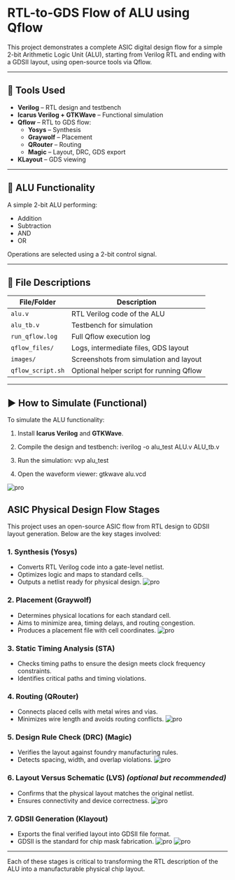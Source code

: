 # RTL-to-GDS Flow of ALU using Qflow

This project demonstrates a complete ASIC digital design flow for a simple 2-bit Arithmetic Logic Unit (ALU), starting from Verilog RTL and ending with a GDSII layout, using open-source tools via Qflow.

---

## 🔧 Tools Used

- **Verilog** – RTL design and testbench
- **Icarus Verilog + GTKWave** – Functional simulation
- **Qflow** – RTL to GDS flow:
  - **Yosys** – Synthesis
  - **Graywolf** – Placement
  - **QRouter** – Routing
  - **Magic** – Layout, DRC, GDS export
- **KLayout** – GDS viewing

---

## 📌 ALU Functionality

A simple 2-bit ALU performing:
- Addition
- Subtraction
- AND
- OR

Operations are selected using a 2-bit control signal.

---

## 📂 File Descriptions

| File/Folder        | Description                                |
|--------------------|--------------------------------------------|
| `alu.v`            | RTL Verilog code of the ALU                |
| `alu_tb.v`         | Testbench for simulation                   |
| `run_qflow.log`    | Full Qflow execution log                   |
| `qflow_files/`     | Logs, intermediate files, GDS layout       |
| `images/`          | Screenshots from simulation and layout     |
| `qflow_script.sh`  | Optional helper script for running Qflow   |

---

## ▶️ How to Simulate (Functional)

To simulate the ALU functionality:

1. Install **Icarus Verilog** and **GTKWave**.

2. Compile the design and testbench:
   iverilog -o alu_test ALU.v ALU_tb.v
   
3. Run the simulation:
vvp alu_test
4. Open the waveform viewer:
gtkwave alu.vcd

![pro](https://github.com/JagadeeshAJK/RTL-to-GDS-Flow-of-ALU-using-Qflow/blob/main/Simulation%20using%20GTKWAVE.png)



## ASIC Physical Design Flow Stages

This project uses an open-source ASIC flow from RTL design to GDSII layout generation. Below are the key stages involved:

### 1. Synthesis (Yosys)
- Converts RTL Verilog code into a gate-level netlist.
- Optimizes logic and maps to standard cells.
- Outputs a netlist ready for physical design.
 ![pro](https://github.com/JagadeeshAJK/RTL-to-GDS-Flow-of-ALU-using-Qflow/blob/main/ALU%20synthesis%20using%20YOSYS.png)
### 2. Placement (Graywolf)
- Determines physical locations for each standard cell.
- Aims to minimize area, timing delays, and routing congestion.
- Produces a placement file with cell coordinates.
![pro](https://github.com/JagadeeshAJK/RTL-to-GDS-Flow-of-ALU-using-Qflow/blob/main/Placement.png)
### 3. Static Timing Analysis (STA)
- Checks timing paths to ensure the design meets clock frequency constraints.
- Identifies critical paths and timing violations.

### 4. Routing (QRouter)
- Connects placed cells with metal wires and vias.
- Minimizes wire length and avoids routing conflicts.
![pro](https://github.com/JagadeeshAJK/RTL-to-GDS-Flow-of-ALU-using-Qflow/blob/main/Routing.png)
### 5. Design Rule Check (DRC) (Magic)
- Verifies the layout against foundry manufacturing rules.
- Detects spacing, width, and overlap violations.
![pro](https://github.com/JagadeeshAJK/RTL-to-GDS-Flow-of-ALU-using-Qflow/blob/main/magic.png)
### 6. Layout Versus Schematic (LVS) *(optional but recommended)*
- Confirms that the physical layout matches the original netlist.
- Ensures connectivity and device correctness.
![pro](https://github.com/JagadeeshAJK/RTL-to-GDS-Flow-of-ALU-using-Qflow/blob/main/cells%20in%20magic.png)
### 7. GDSII Generation (Klayout)
- Exports the final verified layout into GDSII file format.
- GDSII is the standard for chip mask fabrication.
![pro](https://github.com/JagadeeshAJK/RTL-to-GDS-Flow-of-ALU-using-Qflow/blob/main/klayout%20view%20of%20ALU.png)
![pro](https://github.com/JagadeeshAJK/RTL-to-GDS-Flow-of-ALU-using-Qflow/blob/main/Klayout%20cells.png)
---

Each of these stages is critical to transforming the RTL description of the ALU into a manufacturable physical chip layout.
